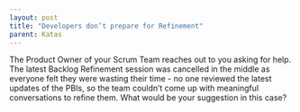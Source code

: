 ```yaml
---
layout: post
title: "Developers don’t prepare for Refinement"
parent: Katas
---
```

The Product Owner of your Scrum Team reaches out to you asking for help. The latest Backlog Refinement session was cancelled in the middle as everyone felt they were wasting their time - no one reviewed the latest updates of the PBIs, so the team couldn’t come up with meaningful conversations to refine them. What would be your suggestion in this case? 